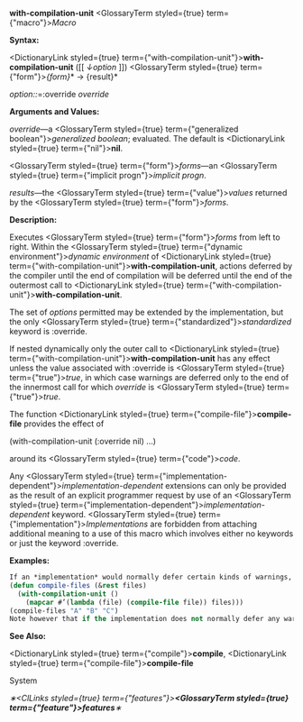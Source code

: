 **with-compilation-unit** <GlossaryTerm styled={true} term={"macro"}><i>Macro</i></GlossaryTerm> 



**Syntax:** 



<DictionaryLink styled={true} term={"with-compilation-unit"}><b>with-compilation-unit</b></DictionaryLink> ([[ *↓option* ]]) <GlossaryTerm styled={true} term={"form"}><i>\{form\}</i></GlossaryTerm>\* → \{result\}\* 



*option::*=:override *override* 



**Arguments and Values:** 



*override*—a <GlossaryTerm styled={true} term={"generalized boolean"}><i>generalized boolean</i></GlossaryTerm>; evaluated. The default is <DictionaryLink styled={true} term={"nil"}><b>nil</b></DictionaryLink>. 



<GlossaryTerm styled={true} term={"form"}><i>forms</i></GlossaryTerm>—an <GlossaryTerm styled={true} term={"implicit progn"}><i>implicit progn</i></GlossaryTerm>. 



*results*—the <GlossaryTerm styled={true} term={"value"}><i>values</i></GlossaryTerm> returned by the <GlossaryTerm styled={true} term={"form"}><i>forms</i></GlossaryTerm>. 







 



 



**Description:** 



Executes <GlossaryTerm styled={true} term={"form"}><i>forms</i></GlossaryTerm> from left to right. Within the <GlossaryTerm styled={true} term={"dynamic environment"}><i>dynamic environment</i></GlossaryTerm> of <DictionaryLink styled={true} term={"with-compilation-unit"}><b>with-compilation-unit</b></DictionaryLink>, actions deferred by the compiler until the end of compilation will be deferred until the end of the outermost call to <DictionaryLink styled={true} term={"with-compilation-unit"}><b>with-compilation-unit</b></DictionaryLink>. 



The set of *options* permitted may be extended by the implementation, but the only <GlossaryTerm styled={true} term={"standardized"}><i>standardized</i></GlossaryTerm> keyword is :override. 



If nested dynamically only the outer call to <DictionaryLink styled={true} term={"with-compilation-unit"}><b>with-compilation-unit</b></DictionaryLink> has any effect unless the value associated with :override is <GlossaryTerm styled={true} term={"true"}><i>true</i></GlossaryTerm>, in which case warnings are deferred only to the end of the innermost call for which *override* is <GlossaryTerm styled={true} term={"true"}><i>true</i></GlossaryTerm>. 



The function <DictionaryLink styled={true} term={"compile-file"}><b>compile-file</b></DictionaryLink> provides the effect of 



(with-compilation-unit (:override nil) ...) 



around its <GlossaryTerm styled={true} term={"code"}><i>code</i></GlossaryTerm>. 



Any <GlossaryTerm styled={true} term={"implementation-dependent"}><i>implementation-dependent</i></GlossaryTerm> extensions can only be provided as the result of an explicit programmer request by use of an <GlossaryTerm styled={true} term={"implementation-dependent"}><i>implementation-dependent</i></GlossaryTerm> keyword. <GlossaryTerm styled={true} term={"implementation"}><i>Implementations</i></GlossaryTerm> are forbidden from attaching additional meaning to a use of this macro which involves either no keywords or just the keyword :override. 



**Examples:**
```lisp
If an *implementation* would normally defer certain kinds of warnings, such as warnings about undefined functions, to the end of a compilation unit (such as a *file*), the following example shows how to cause those warnings to be deferred to the end of the compilation of several files. 
(defun compile-files (&rest files) 
  (with-compilation-unit () 
    (mapcar #’(lambda (file) (compile-file file)) files))) 
(compile-files "A" "B" "C") 
Note however that if the implementation does not normally defer any warnings, use of *with-compilation-unit* might not have any effect. 
```
**See Also:** 



<DictionaryLink styled={true} term={"compile"}><b>compile</b></DictionaryLink>, <DictionaryLink styled={true} term={"compile-file"}><b>compile-file</b></DictionaryLink> 



System 



 



 



*∗<ClLinks styled={true} term={"features"}><b><GlossaryTerm styled={true} term={"feature"}><i>features</i></GlossaryTerm></b></ClLinks>∗* 



